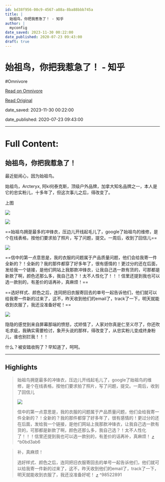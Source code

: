 ```yaml
---
id: bd38f956-00c9-4567-a88a-8ba88bbb745a
title: |
  始祖鸟，你把我惹急了！ - 知乎
author: |
  myconfig
date_saved: 2023-11-30 00:22:00
date_published: 2020-07-23 09:43:00
draft: true
---
```


# 始祖鸟，你把我惹急了！ - 知乎
#Omnivore

[Read on Omnivore](https://omnivore.app/me/https-zhuanlan-zhihu-com-p-163267616-18c1ead20c1)

[Read Original](https://zhuanlan.zhihu.com/p/163267616)

date_saved: 2023-11-30 00:22:00

date_published: 2020-07-23 09:43:00

--- 

# Full Content: 

## 始祖鸟，你把我惹急了！

最近挺闹心，因为始祖鸟。

始祖鸟，Arcteryx, 阿ki何泰克斯，顶级户外品牌，加拿大知名品牌之一，本人是它的忠实粉儿，十多年了，但这次事儿之后，得改变了。

上图

![](https://proxy-prod.omnivore-image-cache.app/3000x4000,sFmyJSshtBcDy0hzG_uX-oo8xSGdQCjtUfUxlur4Ojko/https://pic3.zhimg.com/v2-d12b54e54ad97e02cee2621092d8586e_b.jpg)

![](https://proxy-prod.omnivore-image-cache.app/4000x3000,sp6CCTZGLrn-U9n5vJ_Jff9ZwKL4RCvI1xLb8EVMgQyo/https://pic2.zhimg.com/v2-420a78fb260d5b8b20710eea52f2fef9_b.jpg)

==始祖鸟拥趸最多的冲锋衣，压边儿开线起毛儿了，google了始祖鸟的维修，是个在线表格，按他们要求拍了照片，写了问题，提交。一周后，收到了回信儿==

![](https://proxy-prod.omnivore-image-cache.app/1576x607,stchsNcJBjgyUXCw8uCUdP5yTL9MFeyrURqR9ADZqZvo/https://pic2.zhimg.com/v2-582757ce6fd48c292928c6ebea38d8c1_b.jpg)

==信中的第一点意思是，我的衣服的问题属于产品质量问题，他们会给我寄一件全新的？！全新的？我的那件都穿了好多年了，很有感情的！更过分的还在后面，发给我一个链接，是他们网站上我那款冲锋衣，让我自己选一款有货的，可那都是新款了啊，颜色还那么多，我自己选？！太不人性化了！！！信里还提到我也可以选一款别的，有差价的话再补，真麻烦！==

==选好样式、颜色之后，连同把旧衣服寄回去的单号一起告诉他们，他们就可以给我寄一件新的过来了，这不，昨天收到他们的email了，track了一下，明天就能收到衣服了，我还没准备好呢！==

![](https://proxy-prod.omnivore-image-cache.app/962x728,sYUxdqsNqBjpNTGbMjXXMbPR28lwEwqm99ab3HLix4VM/https://pic3.zhimg.com/v2-f9d44071cd649dec4e119d4b116a073a_b.jpg)

隐隐的感觉到来自屏幕那端的愤怒，忒矫情了，人家对你真是仁至义尽了，你还吹毛求疵，我确实需要检讨，象开头说的那样，得改变了，从忠实粉儿变成终身粉儿，谁也别拦我！！！

什么？被安踏收购了？早知道了，呵呵。

---

## Highlights

> 始祖鸟拥趸最多的冲锋衣，压边儿开线起毛儿了，google了始祖鸟的维修，是个在线表格，按他们要求拍了照片，写了问题，提交。一周后，收到了回信儿
> 
> ![](https://proxy-prod.omnivore-image-cache.app/1576x607,stchsNcJBjgyUXCw8uCUdP5yTL9MFeyrURqR9ADZqZvo/https://pic2.zhimg.com/v2-582757ce6fd48c292928c6ebea38d8c1_b.jpg)
> 
> 信中的第一点意思是，我的衣服的问题属于产品质量问题，他们会给我寄一件全新的？！全新的？我的那件都穿了好多年了，很有感情的！更过分的还在后面，发给我一个链接，是他们网站上我那款冲锋衣，让我自己选一款有货的，可那都是新款了啊，颜色还那么多，我自己选？！太不人性化了！！！信里还提到我也可以选一款别的，有差价的话再补，真麻烦！ [⤴️](https://omnivore.app/me/https-zhuanlan-zhihu-com-p-163267616-18c1ead20c1#b0bd3ab6-a361-4ad7-8862-1e2653a96aaa)  ^b0bd3ab6

> 补，真麻烦！
> 
> 选好样式、颜色之后，连同把旧衣服寄回去的单号一起告诉他们，他们就可以给我寄一件新的过来了，这不，昨天收到他们的email了，track了一下，明天就能收到衣服了，我还没准备好呢！ [⤴️](https://omnivore.app/me/https-zhuanlan-zhihu-com-p-163267616-18c1ead20c1#98522891-799b-46ce-95fb-8f5fcaae6164)  ^98522891

